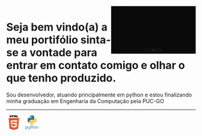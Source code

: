 <img src = "banner.gif" width = "225px" align = "right">

# Seja bem vindo(a) a meu portifólio sinta-se a vontade para entrar em contato comigo e olhar o que tenho produzido.
Sou desenvolvedor, atuando principalmente em python e estou finalizando minha graduação em Engenharia da Computação pela PUC-GO


---

<div>
    <img src = "https://github.com/devicons/devicon/blob/master/icons/html5/html5-original-wordmark.svg"title ="Html" alt = "Html" widht = "40" height = "40"/>&nbsp;
    <img src = "https://github.com/devicons/devicon/blob/master/icons/python/python-original-wordmark.svg" title ="Python" alt = "Python" widht = "40" height = "40"/>&nbsp;
<div>
<!---
GuilhermeTiede/GuilhermeTiede is a ✨ special ✨ repository because its `README.md` (this file) appears on your GitHub profile.
You can click the Preview link to take a look at your changes.
--->
